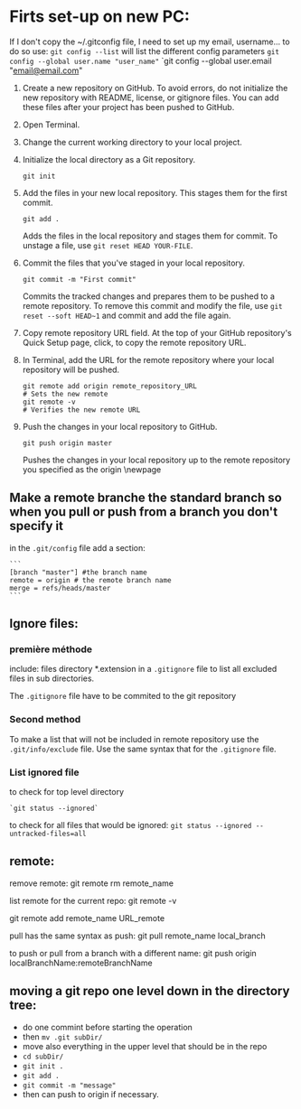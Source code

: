 # Firts set-up on new PC:

If I don't copy the ~/.gitconfig file, I need to set up my email, username... to do so use:
`git config --list` will list the different config parameters
`git config --global user.name "user_name"`
`git config --global user.email "email@email.com"


1. Create a new repository on GitHub. To avoid errors, do not initialize the new repository with README, license, or gitignore files. You can add these files after your project has been pushed to GitHub.

2. Open Terminal.

3. Change the current working directory to your local project.

4. Initialize the local directory as a Git repository.
    
    `git init`
    
5. Add the files in your new local repository. This stages them for the first commit.
    
    `git add .`
    
    Adds the files in the local repository and stages them for commit. To unstage a file, use `git reset HEAD YOUR-FILE`.
    
6. Commit the files that you've staged in your local repository.

    `git commit -m "First commit"`
    
    Commits the tracked changes and prepares them to be pushed to a remote repository. To remove this commit and modify the file, use `git reset --soft HEAD~1` and commit and add the file again.
    
7. Copy remote repository URL field. At the top of your GitHub repository's Quick Setup page, click, to copy the remote repository URL.

8. In Terminal, add the URL for the remote repository where your local repository will be pushed.
    ```
    git remote add origin remote_repository_URL
    # Sets the new remote
    git remote -v
    # Verifies the new remote URL
    ```

9. Push the changes in your local repository to GitHub.
    
    `git push origin master`
    
    Pushes the changes in your local repository up to the remote repository you specified as the origin
\newpage

## Make a remote branche the standard branch so when you pull or push from a branch you don't specify it

in the `.git/config` file add a section:

    ```
    [branch "master"] #the branch name
    remote = origin # the remote branch name
    merge = refs/heads/master
    ```

## Ignore files:

### première méthode

include:
    files
    directory
    *.extension
in a `.gitignore` file to list all excluded files in sub directories.

The `.gitignore` file have to be commited to the git repository

### Second method

To make a list that will not be included in remote repository use the `.git/info/exclude` file. Use the same syntax that for the `.gitignore` file.

### List ignored file

to check for top level directory

    `git status --ignored`

to check for all files that would be ignored:
    `git status --ignored --untracked-files=all`

## remote:

remove remote:
git remote rm remote_name

list remote for the current repo:
git remote -v

git remote add remote_name URL_remote

pull has the same syntax as push:
git pull remote_name local_branch

to push or pull from a branch with a different name:
git push origin localBranchName:remoteBranchName

## moving a git repo one level down in the directory tree:

- do one commint before starting the operation
- then `mv .git subDir/`
- move also everything in the upper level that should be in the repo
- `cd subDir/`
- `git init .`
- `git add .`
- `git commit -m "message"`
- then can push to origin if necessary. 
